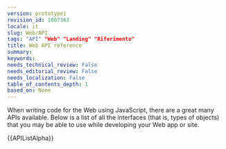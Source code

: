 ```yaml
---
version: prototype1
revision_id: 1007363
locale: it
slug: Web/API
tags: "API" "Web" "Landing" "Riferimento"
title: Web API reference
summary: 
keywords: 
needs_technical_review: False
needs_editorial_review: False
needs_localization: False
table_of_contents_depth: 1
based_on: None
---
```

<p>When writing code for the Web using JavaScript, there are a great many APIs available. Below is a list of all the interfaces (that is, types of objects) that you may be able to use while developing your Web app or site.</p>

<div>
<div>{{APIListAlpha}}</div>
</div>

<p>&nbsp;</p>

